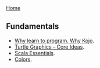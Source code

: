 <div class="nav">
  <a href="index.html">Home</a>
</div>

## Fundamentals
* [Why learn to program. Why Kojo](concepts/why-program-kojo.html).
* [Turtle Graphics - Core Ideas](concepts/turtle-core-ideas.html).
* [Scala Essentials](concepts/scala-essentials.html).
* [Colors](concepts/colors.html).